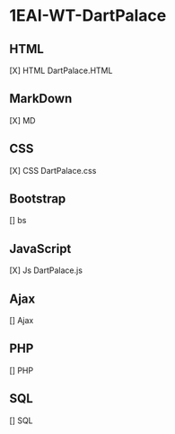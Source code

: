 # 1EAI-WT-DartPalace #
## HTML ##
[X] HTML
DartPalace.HTML




## MarkDown ##
[X] MD 





## CSS ##
[X] CSS
DartPalace.css



## Bootstrap ##
[] bs




## JavaScript ##
[X] Js
DartPalace.js




## Ajax ##
[] Ajax



## PHP ##
[] PHP




## SQL ##
[] SQL



